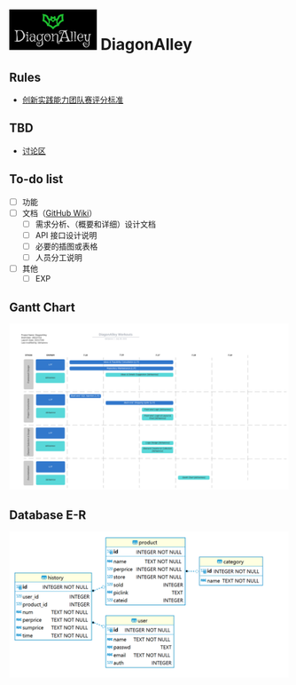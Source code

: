 # ![DIagonAlley-Logo](img/logo.png) DiagonAlley

## Rules

- [创新实践能力团队赛评分标准](https://c4pr1c3.github.io/cuc-wiki/cp/assessment.html)

## TBD
- [讨论区](https://github.com/LyuLumos/A-Leaky-Web-Environment/discussions)

## To-do list
- [ ] 功能
- [ ] 文档（[GitHub Wiki](https://github.com/LyuLumos/A-Leaky-Web-Environment/wiki)）
  - [ ] 需求分析、（概要和详细）设计文档
  - [ ] API 接口设计说明
  - [ ] 必要的插图或表格
  - [ ] 人员分工说明
- [ ] 其他
  - [ ] EXP

## Gantt Chart

![WorkOuts](img/gantt-chart.png)

## Database E-R

![ER](img/DatabaseER.png)